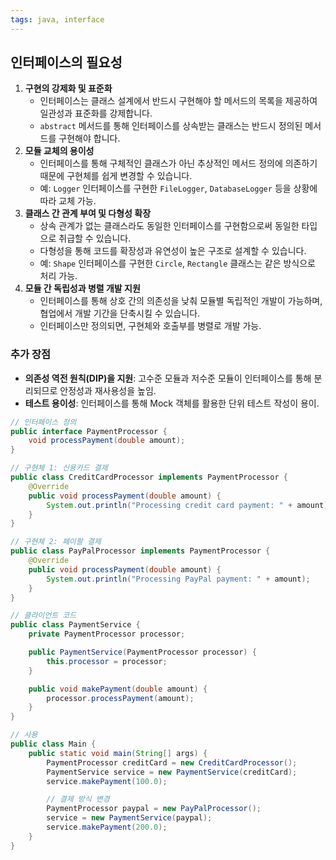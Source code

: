 ```yaml
---
tags: java, interface
---
```

## 인터페이스의 필요성
1. **구현의 강제화 및 표준화**
    - 인터페이스는 클래스 설계에서 반드시 구현해야 할 메서드의 목록을 제공하여 일관성과 표준화를 강제합니다.
    - `abstract` 메서드를 통해 인터페이스를 상속받는 클래스는 반드시 정의된 메서드를 구현해야 합니다.
2. **모듈 교체의 용이성**
    - 인터페이스를 통해 구체적인 클래스가 아닌 추상적인 메서드 정의에 의존하기 때문에 구현체를 쉽게 변경할 수 있습니다.
    - 예: `Logger` 인터페이스를 구현한 `FileLogger`, `DatabaseLogger` 등을 상황에 따라 교체 가능.
3. **클래스 간 관계 부여 및 다형성 확장**
    - 상속 관계가 없는 클래스라도 동일한 인터페이스를 구현함으로써 동일한 타입으로 취급할 수 있습니다.
    - 다형성을 통해 코드를 확장성과 유연성이 높은 구조로 설계할 수 있습니다.
    - 예: `Shape` 인터페이스를 구현한 `Circle`, `Rectangle` 클래스는 같은 방식으로 처리 가능.
4. **모듈 간 독립성과 병렬 개발 지원**
    - 인터페이스를 통해 상호 간의 의존성을 낮춰 모듈별 독립적인 개발이 가능하며, 협업에서 개발 기간을 단축시킬 수 있습니다.
    - 인터페이스만 정의되면, 구현체와 호출부를 병렬로 개발 가능.

### 추가 장점
- **의존성 역전 원칙(DIP)을 지원**: 고수준 모듈과 저수준 모듈이 인터페이스를 통해 분리되므로 안정성과 재사용성을 높임.
- **테스트 용이성**: 인터페이스를 통해 Mock 객체를 활용한 단위 테스트 작성이 용이.
```java
// 인터페이스 정의
public interface PaymentProcessor {
    void processPayment(double amount);
}

// 구현체 1: 신용카드 결제
public class CreditCardProcessor implements PaymentProcessor {
    @Override
    public void processPayment(double amount) {
        System.out.println("Processing credit card payment: " + amount);
    }
}

// 구현체 2: 페이팔 결제
public class PayPalProcessor implements PaymentProcessor {
    @Override
    public void processPayment(double amount) {
        System.out.println("Processing PayPal payment: " + amount);
    }
}

// 클라이언트 코드
public class PaymentService {
    private PaymentProcessor processor;

    public PaymentService(PaymentProcessor processor) {
        this.processor = processor;
    }

    public void makePayment(double amount) {
        processor.processPayment(amount);
    }
}

// 사용
public class Main {
    public static void main(String[] args) {
        PaymentProcessor creditCard = new CreditCardProcessor();
        PaymentService service = new PaymentService(creditCard);
        service.makePayment(100.0);

        // 결제 방식 변경
        PaymentProcessor paypal = new PayPalProcessor();
        service = new PaymentService(paypal);
        service.makePayment(200.0);
    }
}

```